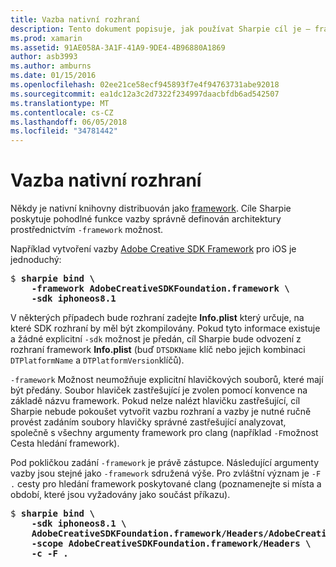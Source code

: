 ```yaml
---
title: Vazba nativní rozhraní
description: Tento dokument popisuje, jak používat Sharpie cíl je – framework možnost vytvořit vazbu ke knihovně distribuovaných jako rozhraní.
ms.prod: xamarin
ms.assetid: 91AE058A-3A1F-41A9-9DE4-4B96880A1869
author: asb3993
ms.author: amburns
ms.date: 01/15/2016
ms.openlocfilehash: 02ee21ce58ecf945893f7e4f94763731abe92018
ms.sourcegitcommit: ea1dc12a3c2d7322f234997daacbfdb6ad542507
ms.translationtype: MT
ms.contentlocale: cs-CZ
ms.lasthandoff: 06/05/2018
ms.locfileid: "34781442"
---
```

# <a name="binding-native-frameworks"></a>Vazba nativní rozhraní

Někdy je nativní knihovny distribuován jako [framework](https://developer.apple.com/library/mac/documentation/MacOSX/Conceptual/BPFrameworks/Concepts/WhatAreFrameworks.html). Cíle Sharpie poskytuje pohodlné funkce vazby správně definován architektury prostřednictvím `-framework` možnost.

Například vytvoření vazby [Adobe Creative SDK Framework](https://creativesdk.adobe.com/downloads.html) pro iOS je jednoduchý:

<pre>$ <b>sharpie bind \
    -framework AdobeCreativeSDKFoundation.framework \
    -sdk iphoneos8.1</b></pre>

V některých případech bude rozhraní zadejte **Info.plist** který určuje, na které SDK rozhraní by měl být zkompilovány. Pokud tyto informace existuje a žádné explicitní `-sdk` možnost je předán, cíl Sharpie bude odvození z rozhraní framework **Info.plist** (buď `DTSDKName` klíč nebo jejich kombinaci `DTPlatformName` a `DTPlatformVersion`klíčů).

`-framework` Možnost neumožňuje explicitní hlavičkových souborů, které mají být předány. Soubor hlaviček zastřešující je zvolen pomocí konvence na základě názvu framework. Pokud nelze nalézt hlavičku zastřešující, cíl Sharpie nebude pokoušet vytvořit vazbu rozhraní a vazby je nutné ručně provést zadáním soubory hlavičky správné zastřešující analyzovat, společně s všechny argumenty framework pro clang (například `-F`možnost Cesta hledání framework).

Pod pokličkou zadání `-framework` je právě zástupce. Následující argumenty vazby jsou stejné jako `-framework` sdružená výše.
Pro zvláštní význam je `-F .` cesty pro hledání framework poskytované clang (poznamenejte si místa a období, které jsou vyžadovány jako součást příkazu).

<pre>$ <b>sharpie bind \
    -sdk iphoneos8.1 \
    AdobeCreativeSDKFoundation.framework/Headers/AdobeCreativeSDKFoundation.h \
    -scope AdobeCreativeSDKFoundation.framework/Headers \
    -c -F .</b></pre>

